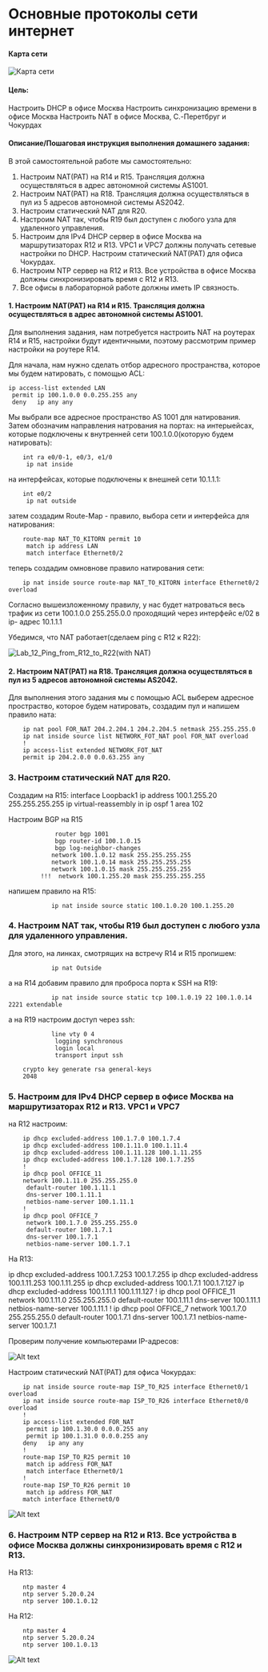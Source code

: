 # Основные протоколы сети интернет

#### Карта сети
![Карта сети](image-5.png)

#### Цель:

Настроить DHCP в офисе Москва
Настроить синхронизацию времени в офисе Москва
Настроить NAT в офисе Москва, C.-Перетбруг и Чокурдах

#### Описание/Пошаговая инструкция выполнения домашнего задания:

В этой самостоятельной работе мы самостоятельно:

1. Настроим NAT(PAT) на R14 и R15. Трансляция должна осуществляться в адрес автономной системы AS1001.
2. Настроим NAT(PAT) на R18. Трансляция должна осуществляться в пул из 5 адресов автономной системы AS2042.
3. Настроим статический NAT для R20.
4. Настроим NAT так, чтобы R19 был доступен с любого узла для удаленного управления.
5. Настроим для IPv4 DHCP сервер в офисе Москва на маршрутизаторах R12 и R13. VPC1 и VPC7 должны получать сетевые настройки по DHCP. Настроим статический NAT(PAT) для офиса Чокурдах.
6. Настроим NTP сервер на R12 и R13. Все устройства в офисе Москва должны синхронизировать время с R12 и R13.
7. Все офисы в лабораторной работе должны иметь IP связность.
 


#### 1. Настроим NAT(PAT) на R14 и R15. Трансляция должна осуществляться в адрес автономной системы AS1001.

Для выполнения задания, нам потребуется настроить NAT на роутерах R14 и R15, настройки будут идентичными, поэтому рассмотрим пример настройки на роутере R14. 

Для начала, нам нужно сделать отбор адресного пространства, которое мы будем натировать, с помощью ACL:
    
    ip access-list extended LAN
     permit ip 100.1.0.0 0.0.255.255 any
     deny   ip any any

Мы выбрали все адресное пространство AS 1001 для натирования. Затем обозначим направления натрования на портах: 
на интерыейсах, которые подключены к внутренней сети 100.1.0.0(которую будем натировать): 

        int ra e0/0-1, e0/3, e1/0
         ip nat inside

       
на интерфейсах, которые подключены к внешней сети 10.1.1.1:

        int e0/2
         ip nat outside

затем создадим Route-Map - правило, выбора сети и интерфейса для натирования:

        route-map NAT_TO_KITORN permit 10
         match ip address LAN
         match interface Ethernet0/2

теперь создадим омновнове правило натирования сети:

        ip nat inside source route-map NAT_TO_KITORN interface Ethernet0/2 overload

Согласно вышеизложенному правилу, у нас будет натроваться весь трафик из сети 100.1.0.0 255.255.0.0 проходящий через интерфейс e/02 в ip- адрес 10.1.1.1

Убедимся, что NAT работает(сделаем ping с R12 к R22):

![Lab_12_Ping_from_R12_to_R22(with NAT)](image.png)

#### 2. Настроим NAT(PAT) на R18. Трансляция должна осуществляться в пул из 5 адресов автономной системы AS2042.

Для выполнения этого задания мы с помощью ACL выберем адресное простраство, которое будем натировать, создадим пул и напишем правило ната:

        ip nat pool FOR_NAT 204.2.204.1 204.2.204.5 netmask 255.255.255.0
        ip nat inside source list NETWORK_FOT_NAT pool FOR_NAT overload
        !
        ip access-list extended NETWORK_FOT_NAT
        permit ip 204.2.0.0 0.0.63.255 any


### 3. Настроим статический NAT для R20.


Создадим на R15:
                interface Loopback1
                 ip address 100.1.255.20 255.255.255.255
                 ip virtual-reassembly in
                 ip ospf 1 area 102

Настроим BGP на R15 

                 router bgp 1001
                 bgp router-id 100.1.0.15
                 bgp log-neighbor-changes
                network 100.1.0.12 mask 255.255.255.255
                network 100.1.0.14 mask 255.255.255.255
                network 100.1.0.15 mask 255.255.255.255
             !!!  network 100.1.255.20 mask 255.255.255.255

напишем правило на R15:

                ip nat inside source static 100.1.0.20 100.1.255.20


### 4. Настроим NAT так, чтобы R19 был доступен с любого узла для удаленного управления.

Для этого, на линках, смотрящих на встречу R14 и R15 пропишем:

                ip nat Outside

а на R14 добавим правило для проброса порта к SSH на R19:

                ip nat inside source static tcp 100.1.0.19 22 100.1.0.14 2221 extendable


а на R19 настроим доступ через ssh:

                line vty 0 4
                 logging synchronous
                 login local
                 transport input ssh

        crypto key generate rsa general-keys 
        2048



### 5. Настроим для IPv4 DHCP сервер в офисе Москва на маршрутизаторах R12 и R13. VPC1 и VPC7 


на R12 настроим:

        ip dhcp excluded-address 100.1.7.0 100.1.7.4
        ip dhcp excluded-address 100.1.11.0 100.1.11.4
        ip dhcp excluded-address 100.1.11.128 100.1.11.255
        ip dhcp excluded-address 100.1.7.128 100.1.7.255
        !
        ip dhcp pool OFFICE_11
        network 100.1.11.0 255.255.255.0
         default-router 100.1.11.1
         dns-server 100.1.11.1
         netbios-name-server 100.1.11.1
        !
        ip dhcp pool OFFICE_7
         network 100.1.7.0 255.255.255.0
         default-router 100.1.7.1
         dns-server 100.1.7.1
         netbios-name-server 100.1.7.1


На R13:

ip dhcp excluded-address 100.1.7.253 100.1.7.255
ip dhcp excluded-address 100.1.11.253 100.1.11.255
ip dhcp excluded-address 100.1.7.1 100.1.7.127
ip dhcp excluded-address 100.1.11.1 100.1.11.127
!
ip dhcp pool OFFICE_11
 network 100.1.11.0 255.255.255.0
 default-router 100.1.11.1
 dns-server 100.1.11.1
 netbios-name-server 100.1.11.1
!
ip dhcp pool OFFICE_7
 network 100.1.7.0 255.255.255.0
 default-router 100.1.7.1
 dns-server 100.1.7.1
 netbios-name-server 100.1.7.1

Проверим получение компьютерами IP-адресов:

![Alt text](image-2.png)


Настроим статический NAT(PAT) для офиса Чокурдах:

        ip nat inside source route-map ISP_TO_R25 interface Ethernet0/1 overload
        ip nat inside source route-map ISP_TO_R26 interface Ethernet0/0 overload
        !
        ip access-list extended FOR_NAT
         permit ip 100.1.30.0 0.0.0.255 any
         permit ip 100.1.31.0 0.0.0.255 any
        deny   ip any any
        !
        route-map ISP_TO_R25 permit 10
         match ip address FOR_NAT
         match interface Ethernet0/1
        !
        route-map ISP_TO_R26 permit 10
         match ip address FOR_NAT
        match interface Ethernet0/0


![Alt text](image-3.png)



### 6. Настроим NTP сервер на R12 и R13. Все устройства в офисе Москва должны синхронизировать время с R12 и R13.

На R13:

        ntp master 4
        ntp server 5.20.0.24
        ntp server 100.1.0.12

На R12:

        ntp master 4
        ntp server 5.20.0.24
        ntp server 100.1.0.13


![Alt text](image-4.png)




